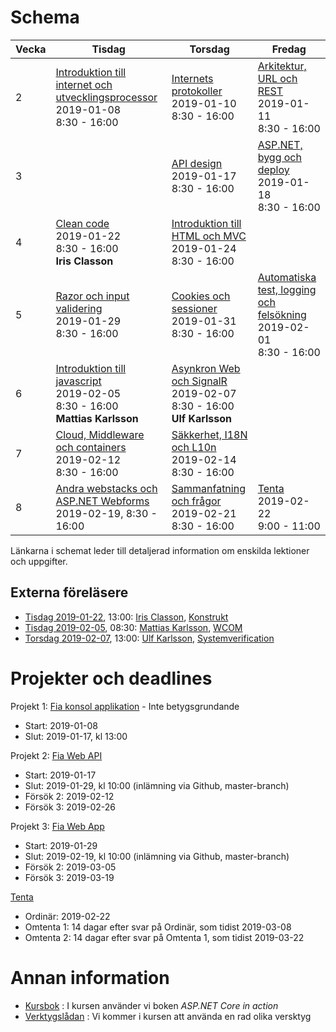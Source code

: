 # Schema

Vecka|Tisdag |Torsdag|Fredag
-----|-------|-------|------
2|[Introduktion till internet och utvecklingsprocessor](lecture20190108.md)<br />2019-01-08<br />8:30 - 16:00|[Internets protokoller](lecture20190110.md)<br />2019-01-10<br />8:30 - 16:00|[Arkitektur, URL och REST](lecture20190111.md)<br />2019-01-11<br />8:30 - 16:00
3||[API design](lecture20190115.md)<br />2019-01-17<br />8:30 - 16:00|[ASP.NET, bygg och deploy](lecture20190117.md)<br />2019-01-18<br />8:30 - 16:00
4|[Clean code](lecture20190122.md)<br />2019-01-22<br />8:30 - 16:00<br />**Iris Classon**|[Introduktion till HTML och MVC](lecture20190124.md)<br />2019-01-24<br />8:30 - 16:00|
5|[Razor och input validering](lecture20190129.md)<br />2019-01-29<br />8:30 - 16:00|[Cookies och sessioner](lecture20190131.md)<br />2019-01-31<br />8:30 - 16:00|[Automatiska test, logging och felsökning](lecture20190201.md)<br />2019-02-01<br />8:30 - 16:00
6|[Introduktion till javascript](lecture20190205.md)<br />2019-02-05<br />8:30 - 16:00<br />**Mattias Karlsson**|[Asynkron Web och SignalR](lecture20190207.md)<br />2019-02-07<br />8:30 - 16:00<br />**Ulf Karlsson**|
7|[Cloud, Middleware och containers](lecture20190212.md)<br />2019-02-12<br />8:30 - 16:00|[Säkkerhet, I18N och L10n](lecture20190214.md)<br />2019-02-14<br />8:30 - 16:00|
8|[Andra webstacks och ASP.NET Webforms](lecture20190219.md)<br />2019-02-19, 8:30 - 16:00|[Sammanfatning och frågor](lecture20190221.md)<br />2019-02-21<br />8:30 - 16:00|[Tenta](lecture20190222.md)<br />2019-02-22<br />9:00 - 11:00

Länkarna i schemat leder till detaljerad information om enskilda lektioner och uppgifter.

## Externa föreläsere
* [Tisdag 2019-01-22](lecture20190122.md), 13:00: [Iris Classon](https://www.linkedin.com/in/irisclasson/), [Konstrukt](https://www.konstrukt.se/)
* [Tisdag 2019-02-05](lecture20190205.md), 08:30: [Mattias Karlsson](https://www.linkedin.com/in/devlead/), [WCOM](https://corporate.wcom.se/)
* [Torsdag 2019-02-07](lecture20190207.md), 13:00: [Ulf Karlsson](https://www.linkedin.com/in/ulfnkarlsson/), [Systemverification](https://systemverification.com/en/)

# Projekter och deadlines

Projekt 1: [Fia konsol applikation](project1.md) - Inte betygsgrundande
* Start: 2019-01-08
* Slut: 2019-01-17, kl 13:00

Projekt 2: [Fia Web API](project2.md)
* Start: 2019-01-17
* Slut: 2019-01-29, kl 10:00 (inlämning via Github, master-branch)
* Försök 2: 2019-02-12
* Försök 3: 2019-02-26

Projekt 3: [Fia Web App](project3.md)
* Start: 2019-01-29
* Slut: 2019-02-19, kl 10:00 (inlämning via Github, master-branch)
* Försök 2: 2019-03-05
* Försök 3: 2019-03-19

[Tenta](lecture20190222.md)
* Ordinär: 2019-02-22
* Omtenta 1: 14 dagar efter svar på Ordinär, som tidist 2019-03-08
* Omtenta 2: 14 dagar efter svar på Omtenta 1, som tidist 2019-03-22

# Annan information
* [Kursbok](book.md) : I kursen använder vi boken *ASP.NET Core in action*
* [Verktygslådan](tools.md) : Vi kommer i kursen att använda en rad olika versktyg